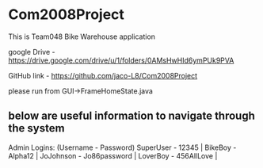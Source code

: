 # Com2008Project

This is Team048 Bike Warehouse application

google Drive - https://drive.google.com/drive/u/1/folders/0AMsHwHId6ymPUk9PVA

GitHub link - https://github.com/jaco-L8/Com2008Project


please run from GUI->FrameHomeState.java



below are useful information to navigate through the system
-------------------------------------
Admin Logins: (Username - Password)
SuperUser - 12345 |
BikeBoy - Alpha12 |
JoJohnson - Jo86password |
LoverBoy - 456AllLove |